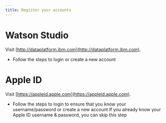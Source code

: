 ```yaml
---
title: Register your accounts
---
```

# Watson Studio
Visit [http://dataplatform.ibm.com](http://dataplatform.ibm.com).

* Follow the steps to login or create a new account

# Apple ID
Visit [https://appleid.apple.com](https://appleid.apple.com).

* Follow the steps to login to ensure that you know your username/password or create a new account
If you already know your Apple ID username & password, you can skip this step
